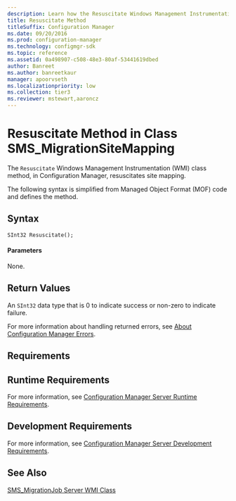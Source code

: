 ```yaml
---
description: Learn how the Resuscitate Windows Management Instrumentation (WMI) class method, in Configuration Manager, resuscitates site mapping.
title: Resuscitate Method
titleSuffix: Configuration Manager
ms.date: 09/20/2016
ms.prod: configuration-manager
ms.technology: configmgr-sdk
ms.topic: reference
ms.assetid: 0a498907-c508-48e3-80af-53441619dbed
author: Banreet
ms.author: banreetkaur
manager: apoorvseth
ms.localizationpriority: low
ms.collection: tier3
ms.reviewer: mstewart,aaroncz 
---
```

# Resuscitate Method in Class SMS_MigrationSiteMapping
The `Resuscitate` Windows Management Instrumentation (WMI) class method, in Configuration Manager, resuscitates site mapping.  

 The following syntax is simplified from Managed Object Format (MOF) code and defines the method.  

## Syntax  

```  
SInt32 Resuscitate();  
```  

#### Parameters  
 None.  

## Return Values  
 An  `SInt32` data type that is 0 to indicate success or non-zero to indicate failure.  

 For more information about handling returned errors, see [About Configuration Manager Errors](../../../../develop/core/understand/about-configuration-manager-errors.md).  

## Requirements  

## Runtime Requirements  
 For more information, see [Configuration Manager Server Runtime Requirements](../../../../develop/core/reqs/server-runtime-requirements.md).  

## Development Requirements  
 For more information, see [Configuration Manager Server Development Requirements](../../../../develop/core/reqs/server-development-requirements.md).  

## See Also  
 [SMS_MigrationJob Server WMI Class](../../../../develop/reference/core/migration/sms_migrationjob-server-wmi-class.md)
